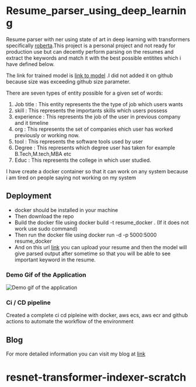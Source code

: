 # Resume_parser_using_deep_learning
Resume parser with ner using state of art in deep learning with transformers specifically [roberta](https://arxiv.org/abs/1907.11692).This project is a personal  project and not ready for production use but can decently perform parsing on the resumes and extract the keywords and match it with the best possible entitites which i have defined below.

The link for trained model is [link to model](https://www.dropbox.com/sh/22yw4b7jfk0edmp/AADsvQ9Gm9p0X0dsLgCQD8Z4a?dl=0)
.I did not added it on github because size was exceeding github size parameter.

There are seven types of entity possible for a given set of words:
1. Job title : This entity represents the the type of job which users wants
2. skill : This represents the importants skills which users possess
3. experience : This represents the job of the user in previous company and it timeline
4. org : This represents the set of companies ehich user has worked previously or working now.
5. tool : This represents the software tools used by user
6. Degree : This represents which degree user has taken for example B.Tech,M.tech,MBA etc
7. Educ : This represents the college in which user studied.

I have create a docker container so that it can work on any system because i am tired on people saying not working on my system

## Deployment
* docker should be installed in your machine
* Then download the repo
* Build the docker file using docker build -t resume_docker . (If it does not work use sudo command)
* Then run the docker file using docker run -d -p 5000:5000 resume_docker
* And on this  url [link](http://127.0.0.1:5000) you can upload your resume and then the model will give parsed output after sometime so that you will be able to see important keyword in the resume.

### Demo Gif of the Application
![Demo gif of the application](https://github.com/Shavakchauhan/Resume_parser_using_deep_learning/blob/main/demo_gif.gif)


### Ci / CD pipeline 
Created a complete ci cd pipleine with docker, aws ecs, aws ecr and github actions to automate the workflow of the environment


## Blog
For more detailed information you can visit my blog at [link](https://medium.com/@shavakchauhan27/resume-parser-using-deep-learning-with-roberta-a7426ae226e1)
# resnet-transformer-indexer-scratch
